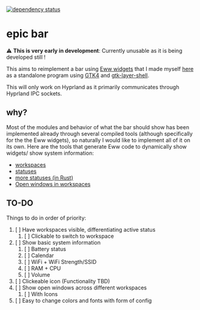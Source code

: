 [![dependency status](https://deps.rs/repo/github/DMGDy/epic-bar-rs/status.svg)](https://deps.rs/repo/github/DMGDy/epic-bar-rs)

# epic bar

:warning: **This is very early in development**: Currently unusable as it is being developed still !

This aims to reimplement a bar using [Eww widgets](https://github.com/elkowar/eww) that I made myself 
[here](https://github.com/DMGDy/eww-bar) as a standalone program using [GTK4](https://docs.gtk.org/gtk4/) 
and [gtk-layer-shell](https://github.com/wmww/gtk-layer-shell). 

This will only work on Hyprland as it primarily
communicates through Hyprland IPC sockets.


## why?

Most of the modules and behavior of what the bar should show has been implemented already through 
several compiled tools (although specifically for the the Eww widgets), so naturally I would like 
to implement all of it on its own. Here are the tools that generate Eww code to dynamically show widgets/
show system information:
* [workspaces](https://github.com/DMGDy/eww-workspaces)
* [statuses](https://github.com/DMGDy/statuses)
* [more statuses (in Rust)](https://github.com/DMGDy/statuses-rs)
* [Open windows in workspaces](https://github.com/DMGDy/eww-windows)

## TO-DO
Things to do in order of priority: 

1. [ ] Have workspaces visible, differentiating active status
    1. [ ] Clickable to switch to workspace
2. [ ] Show basic system information
    1. [ ] Battery status
    2. [ ] Calendar
    3. [ ] WiFi + WiFi Strength/SSID
    4. [ ] RAM + CPU
    5. [ ] Volume
3. [ ] Clickeable icon (Functionality TBD)
4. [ ] Show open windows across different workspaces
    1. [ ] With Icons
5. [ ] Easy to change colors and fonts with form of config
